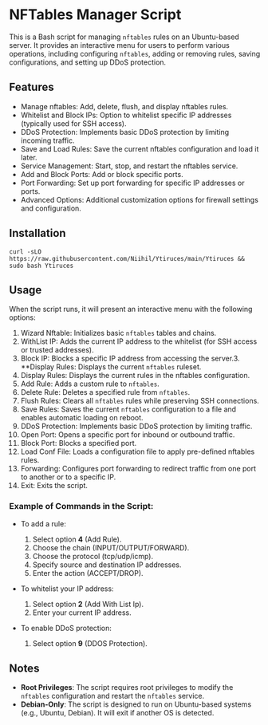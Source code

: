 # NFTables Manager Script

This is a Bash script for managing `nftables` rules on an Ubuntu-based server. It provides an interactive menu for users to perform various operations, including configuring `nftables`, adding or removing rules, saving configurations, and setting up DDoS protection.

## Features

- Manage nftables: Add, delete, flush, and display nftables rules.
- Whitelist and Block IPs: Option to whitelist specific IP addresses (typically used for SSH access).
- DDoS Protection: Implements basic DDoS protection by limiting incoming traffic.
- Save and Load Rules: Save the current nftables configuration and load it later.
- Service Management: Start, stop, and restart the nftables service.
- Add and Block Ports: Add or block specific ports.
- Port Forwarding: Set up port forwarding for specific IP addresses or ports.
- Advanced Options: Additional customization options for firewall settings and configuration.


## Installation

```
curl -sLO https://raw.githubusercontent.com/Niihil/Ytiruces/main/Ytiruces && sudo bash Ytiruces
```

## Usage

When the script runs, it will present an interactive menu with the following options:

1. Wizard Nftable: Initializes basic `nftables` tables and chains.
2. WithList IP: Adds the current IP address to the whitelist (for SSH access or trusted addresses).
3. Block IP: Blocks a specific IP address from accessing the server.3. **Display Rules: Displays the current `nftables` ruleset.
4. Display Rules: Displays the current rules in the nftables configuration.
5. Add Rule: Adds a custom rule to `nftables`.
6. Delete Rule: Deletes a specified rule from `nftables`.
7. Flush Rules: Clears all `nftables` rules while preserving SSH connections.
8. Save Rules: Saves the current `nftables` configuration to a file and enables automatic loading on reboot.
9. DDoS Protection: Implements basic DDoS protection by limiting traffic.
10. Open Port: Opens a specific port for inbound or outbound traffic.
11. Block Port: Blocks a specified port.
12. Load Conf File: Loads a configuration file to apply pre-defined nftables rules.
13. Forwarding: Configures port forwarding to redirect traffic from one port to another or to a specific IP.
14. Exit: Exits the script.


### Example of Commands in the Script:

- To add a rule:
  1. Select option **4** (Add Rule).
  2. Choose the chain (INPUT/OUTPUT/FORWARD).
  3. Choose the protocol (tcp/udp/icmp).
  4. Specify source and destination IP addresses.
  5. Enter the action (ACCEPT/DROP).

- To whitelist your IP address:
  1. Select option **2** (Add With List Ip).
  2. Enter your current IP address.

- To enable DDoS protection:
  1. Select option **9** (DDOS Protection).

## Notes

- **Root Privileges**: The script requires root privileges to modify the `nftables` configuration and restart the `nftables` service.
- **Debian-Only**: The script is designed to run on Ubuntu-based systems (e.g., Ubuntu, Debian). It will exit if another OS is detected.



